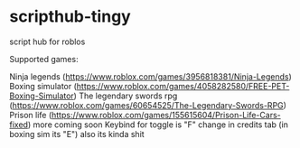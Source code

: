 # scripthub-tingy
script hub for roblos

Supported games:

Ninja legends (https://www.roblox.com/games/3956818381/Ninja-Legends)
Boxing simulator (https://www.roblox.com/games/4058282580/FREE-PET-Boxing-Simulator)
The legendary swords rpg (https://www.roblox.com/games/60654525/The-Legendary-Swords-RPG)
Prison life (https://www.roblox.com/games/155615604/Prison-Life-Cars-fixed)
more coming soon
Keybind for toggle is "F" change in credits tab (in boxing sim its "E")
also its kinda shit
